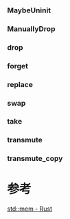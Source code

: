 


### MaybeUninit

### ManuallyDrop

### drop


### forget


### replace

### swap

### take

### transmute

### transmute_copy


# 参考
[std::mem - Rust](https://doc.rust-lang.org/std/mem/index.html)
